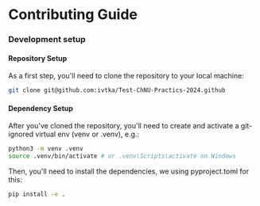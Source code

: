 # Contributing Guide

### Development setup

#### Repository Setup

As a first step, you'll need to clone the repository to your local machine:
```bash
git clone git@github.com:ivtka/Test-ChNU-Practics-2024.github
```

#### Dependency Setup

After you've cloned the repository, you'll need to create and activate a git-ignored virtual env (venv or .venv), e.g.:
```bash
python3 -m venv .venv
source .venv/bin/activate # or .venv\Scripts\activate on Windows
```

Then, you'll need to install the dependencies, we using pyproject.toml for this:
```bash
pip install -e .
```
